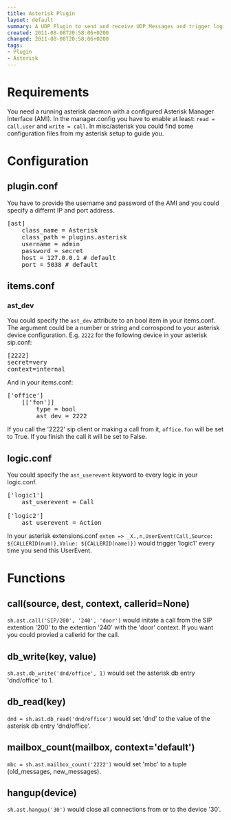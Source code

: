 ```yaml
---
title: Asterisk Plugin
layout: default
summary: A UDP Plugin to send and receive UDP Messages and trigger logics.
created: 2011-08-08T20:58:06+0200
changed: 2011-08-08T20:58:06+0200
tags:
- Plugin
- Asterisk
---
```



Requirements
============
You need a running asterisk daemon with a configured Asterisk Manager Interface (AMI). In the manager.config you have to enable at least: <code>read = call,user</code> and `write = call`.
In misc/asterisk you could find some configuration files from my asterisk setup to guide you.

Configuration
=============

## plugin.conf

You have to provide the username and password of the AMI and you could specify a differnt IP and port address.

<pre>
[ast]
    class_name = Asterisk
    class_path = plugins.asterisk
    username = admin
    password = secret
    host = 127.0.0.1 # default
    port = 5038 # default
</pre>

## items.conf

### ast_dev

You could specify the `ast_dev` attribute to an bool item in your items.conf. The argument could be a number or string and corrospond to your asterisk device configuration.
E.g. <code>2222</code> for the following device in your asterisk sip.conf:
<pre>[2222]
secret=very
context=internal
</pre>

And in your items.conf:
<pre>
['office']
    [['fon']]
        type = bool
        ast_dev = 2222
</pre>

If you call the '2222' sip client or making a call from it, <code>office.fon</code> will be set to True. If you finish the call it will be set to False.

logic.conf
----------
You could specify the `ast_userevent` keyword to every logic in your logic.conf.
<pre>
['logic1']
    ast_userevent = Call

['logic2']
    ast_userevent = Action
</pre>

In your asterisk extensions.conf `exten => _X.,n,UserEvent(Call,Source: ${CALLERID(num)},Value: ${CALLERID(name)})` would trigger 'logic1' every time you send this UserEvent.


Functions
=========

call(source, dest, context, callerid=None)
------------------------------------------
`sh.ast.call('SIP/200', '240', 'door')` would initate a call from the SIP extention '200' to the extention '240' with the 'door' context. If you want you could provied a callerid for the call.

db_write(key, value)
--------------------
<code>sh.ast.db_write('dnd/office', 1)</code> would set the asterisk db entry 'dnd/office' to 1.

db_read(key)
------------
<code>dnd = sh.ast.db_read('dnd/office')</code> would set 'dnd' to the value of the asterisk db entry 'dnd/office'.

mailbox_count(mailbox, context='default')
-----------------------------------------
<code>mbc = sh.ast.mailbox_count('2222')</code> would set 'mbc' to a tuple (old_messages, new_messages).

## hangup(device)
`sh.ast.hangup('30')` would close all connections from or to the device '30'.

